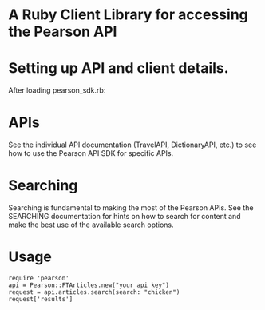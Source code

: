 A Ruby Client Library for accessing the Pearson API
====================================================

# Setting up API and client details.
After loading pearson\_sdk.rb:  

# APIs
See the individual API documentation (TravelAPI, DictionaryAPI, etc.) to see how to use the Pearson API SDK for specific APIs.

# Searching
Searching is fundamental to making the most of the Pearson APIs. See the SEARCHING documentation for hints on how to search for content and make the best use of the available search options.

# Usage

    require 'pearson'
    api = Pearson::FTArticles.new("your api key")
    request = api.articles.search(search: "chicken")
    request['results']
